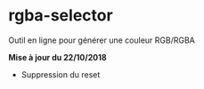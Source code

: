 # rgba-selector

Outil en ligne pour générer une couleur RGB/RGBA

**Mise à jour du 22/10/2018**

* Suppression du reset